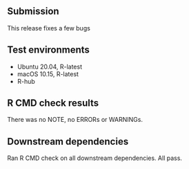 ## Submission
This release fixes a few bugs

## Test environments

* Ubuntu 20.04, R-latest
* macOS 10.15, R-latest
* R-hub

## R CMD check results

There was no NOTE, no ERRORs or WARNINGs.

## Downstream dependencies

Ran R CMD check on all downstream dependencies. All pass.
